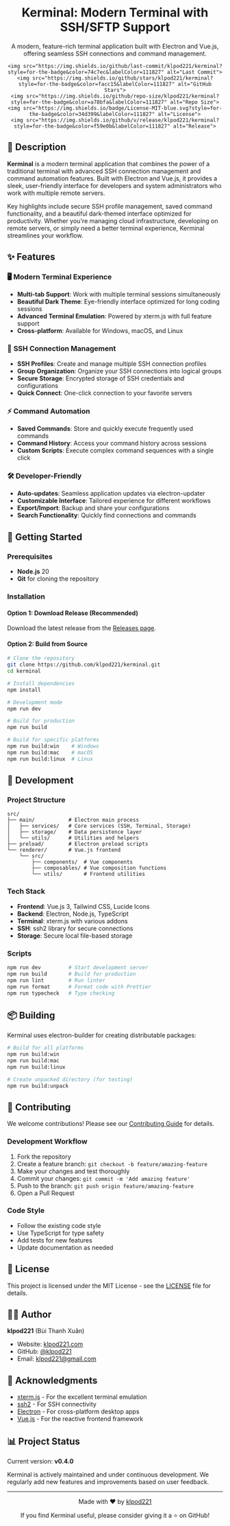 <div align="center">
    <h1>Kerminal: Modern Terminal with SSH/SFTP Support</h1>
    <p>A modern, feature-rich terminal application built with Electron and Vue.js, offering seamless SSH connections and command management.</p>

    <img src="https://img.shields.io/github/last-commit/klpod221/kerminal?style=for-the-badge&color=74c7ec&labelColor=111827" alt="Last Commit">
    <img src="https://img.shields.io/github/stars/klpod221/kerminal?style=for-the-badge&color=facc15&labelColor=111827" alt="GitHub Stars">
    <img src="https://img.shields.io/github/repo-size/klpod221/kerminal?style=for-the-badge&color=a78bfa&labelColor=111827" alt="Repo Size">
    <img src="https://img.shields.io/badge/License-MIT-blue.svg?style=for-the-badge&color=34d399&labelColor=111827" alt="License">
    <img src="https://img.shields.io/github/v/release/klpod221/kerminal?style=for-the-badge&color=f59e0b&labelColor=111827" alt="Release">
</div>

## 📝 Description

**Kerminal** is a modern terminal application that combines the power of a traditional terminal with advanced SSH connection management and command automation features. Built with Electron and Vue.js, it provides a sleek, user-friendly interface for developers and system administrators who work with multiple remote servers.

Key highlights include secure SSH profile management, saved command functionality, and a beautiful dark-themed interface optimized for productivity. Whether you're managing cloud infrastructure, developing on remote servers, or simply need a better terminal experience, Kerminal streamlines your workflow.

## ✨ Features

### 🖥️ **Modern Terminal Experience**

- **Multi-tab Support**: Work with multiple terminal sessions simultaneously
- **Beautiful Dark Theme**: Eye-friendly interface optimized for long coding sessions
- **Advanced Terminal Emulation**: Powered by xterm.js with full feature support
- **Cross-platform**: Available for Windows, macOS, and Linux

### 🔐 **SSH Connection Management**

- **SSH Profiles**: Create and manage multiple SSH connection profiles
- **Group Organization**: Organize your SSH connections into logical groups
- **Secure Storage**: Encrypted storage of SSH credentials and configurations
- **Quick Connect**: One-click connection to your favorite servers

### ⚡ **Command Automation**

- **Saved Commands**: Store and quickly execute frequently used commands
- **Command History**: Access your command history across sessions
- **Custom Scripts**: Execute complex command sequences with a single click

### 🛠️ **Developer-Friendly**

- **Auto-updates**: Seamless application updates via electron-updater
- **Customizable Interface**: Tailored experience for different workflows
- **Export/Import**: Backup and share your configurations
- **Search Functionality**: Quickly find connections and commands

## 🚀 Getting Started

### Prerequisites

- **Node.js** 20
- **Git** for cloning the repository

### Installation

#### Option 1: Download Release (Recommended)

Download the latest release from the [Releases page](https://github.com/klpod221/kerminal/releases).

#### Option 2: Build from Source

```bash
# Clone the repository
git clone https://github.com/klpod221/kerminal.git
cd kerminal

# Install dependencies
npm install

# Development mode
npm run dev

# Build for production
npm run build

# Build for specific platforms
npm run build:win    # Windows
npm run build:mac    # macOS
npm run build:linux  # Linux
```

## 🔧 Development

### Project Structure

```
src/
├── main/           # Electron main process
│   ├── services/   # Core services (SSH, Terminal, Storage)
│   ├── storage/    # Data persistence layer
│   └── utils/      # Utilities and helpers
├── preload/        # Electron preload scripts
└── renderer/       # Vue.js frontend
    └── src/
        ├── components/  # Vue components
        ├── composables/ # Vue composition functions
        └── utils/       # Frontend utilities
```

### Tech Stack

- **Frontend**: Vue.js 3, Tailwind CSS, Lucide Icons
- **Backend**: Electron, Node.js, TypeScript
- **Terminal**: xterm.js with various addons
- **SSH**: ssh2 library for secure connections
- **Storage**: Secure local file-based storage

### Scripts

```bash
npm run dev         # Start development server
npm run build       # Build for production
npm run lint        # Run linter
npm run format      # Format code with Prettier
npm run typecheck   # Type checking
```

## 📦 Building

Kerminal uses electron-builder for creating distributable packages:

```bash
# Build for all platforms
npm run build:win
npm run build:mac
npm run build:linux

# Create unpacked directory (for testing)
npm run build:unpack
```

## 🤝 Contributing

We welcome contributions! Please see our [Contributing Guide](CONTRIBUTING.md) for details.

### Development Workflow

1. Fork the repository
2. Create a feature branch: `git checkout -b feature/amazing-feature`
3. Make your changes and test thoroughly
4. Commit your changes: `git commit -m 'Add amazing feature'`
5. Push to the branch: `git push origin feature/amazing-feature`
6. Open a Pull Request

### Code Style

- Follow the existing code style
- Use TypeScript for type safety
- Add tests for new features
- Update documentation as needed

## 📄 License

This project is licensed under the MIT License - see the [LICENSE](LICENSE) file for details.

## 👨‍💻 Author

**klpod221** (Bùi Thanh Xuân)

- Website: [klpod221.com](https://klpod221.com)
- GitHub: [@klpod221](https://github.com/klpod221)
- Email: [klpod221@gmail.com](mailto:klpod221@gmail.com)

## 🙏 Acknowledgments

- [xterm.js](https://xtermjs.org/) - For the excellent terminal emulation
- [ssh2](https://github.com/mscdex/ssh2) - For SSH connectivity
- [Electron](https://electronjs.org/) - For cross-platform desktop apps
- [Vue.js](https://vuejs.org/) - For the reactive frontend framework

## 📊 Project Status

Current version: **v0.4.0**

Kerminal is actively maintained and under continuous development. We regularly add new features and improvements based on user feedback.

---

<div align="center">
    <p>Made with ❤️ by <a href="https://github.com/klpod221">klpod221</a></p>
    <p>If you find Kerminal useful, please consider giving it a ⭐ on GitHub!</p>
</div>
